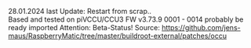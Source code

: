 28.01.2024 last Update: Restart from scrap..<br>
Based and tested on piVCCU/CCU3 FW v3.73.9
0001 - 0014 probably be ready imported
Attention: Beta-Status!
Source: https://github.com/jens-maus/RaspberryMatic/tree/master/buildroot-external/patches/occu
